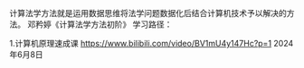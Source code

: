 计算法学方法就是运用数据思维将法学问题数据化后结合计算机技术予以解决的方法。
邓矜婷《计算法学方法初阶》
学习路径：

1.计算机原理速成课 https://www.bilibili.com/video/BV1mU4y147Hc?p=1
2024年6月8日
